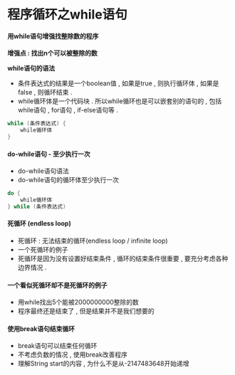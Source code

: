# 程序循环之while语句

#### 用while语句增强找整除数的程序

**增强点 : 找出n个可以被整除的数**

**while语句的语法**

* 条件表达式的结果是一个boolean值 , 如果是true , 则执行循环体 , 如果是false , 则循环结束 . 
* while循环体是一个代码块 . 所以while循环也是可以嵌套别的语句的 , 包括while语句 , for语句 , if-else语句等 . 

```java
while (条件表达式) {
    while循环体
}
```

#### do-while语句 - 至少执行一次

* do-while语句语法
* do-while语句的循环体至少执行一次

```java
do {
    while循环体
} while (条件表达式)
```

#### 死循环 \(endless loop\)

* 死循环 : 无法结束的循环\(endless loop / infinite loop\)
* 一个死循环的例子
* 死循环是因为没有设置好结束条件 , 循环的结束条件很重要 , 要充分考虑各种边界情况 . 

#### 一个看似死循环却不是死循环的例子

* 用while找出5个能被2000000000整除的数
* 程序最终还是结束了 , 但是结果并不是我们想要的

#### 使用break语句结束循环

* break语句可以结束任何循环
* 不考虑负数的情况 , 使用break改善程序
* 理解String start的内容 , 为什么不是从-2147483648开始递增




